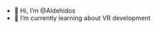 - 👋 Hi, I’m @Aldehidos
- 🌱 I’m currently learning about VR development

<!---
Aldehidos/Aldehidos is a ✨ special ✨ repository because its `README.md` (this file) appears on your GitHub profile.
You can click the Preview link to take a look at your changes.
--->
